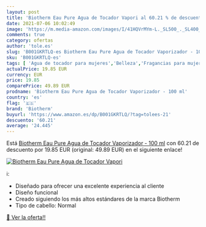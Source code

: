 ```yaml
---
layout: post
title: 'Biotherm Eau Pure Agua de Tocador Vapori al 60.21 % de descuento'
date: 2021-07-06 10:02:49
image: 'https://m.media-amazon.com/images/I/41HQVrMYm-L._SL500_._SL400_.jpg'
comments: true
category: ofertas
author: 'tole.es'
slug: 'B001GKRTLQ-es Biotherm Eau Pure Agua de Tocador Vaporizador - 100 ml'
sku: 'B001GKRTLQ-es'
tags: [ 'Agua de tocador para mujeres','Belleza','Fragancias para mujeres','Perfumes y fragancias','agua','biotherm','de','tocador', ]
actualPrice: 19.85 EUR
currency: EUR
price: 19.85
comparePrice: 49.89 EUR
prodname: 'Biotherm Eau Pure Agua de Tocador Vaporizador - 100 ml'
country: 'es'
flag: '🇪🇸'
brand: 'Biotherm'
buyurl: 'https://www.amazon.es/dp/B001GKRTLQ/?tag=tolees-21'
descuento: '60.21'
average: '24.445'
---
```


Está [Biotherm Eau Pure Agua de Tocador Vaporizador - 100 ml](https://www.amazon.es/dp/B001GKRTLQ/?tag=tolees-21) con 60.21 de descuento por 19.85 EUR (original: 49.89 EUR) en el siguiente enlace!

[![Biotherm Eau Pure Agua de Tocador Vapori](https://m.media-amazon.com/images/I/41HQVrMYm-L._SL500_._SL400_.jpg)](https://www.amazon.es/dp/B001GKRTLQ/?tag=tolees-21)

ℹ️:

- Diseñado para ofrecer una excelente experiencia al cliente
- Diseño funcional
- Creado siguiendo los más altos estándares de la marca Biotherm
- Tipo de cabello: Normal

[🛒 Ver la oferta!!](https://www.amazon.es/dp/B001GKRTLQ/?tag=tolees-21)
